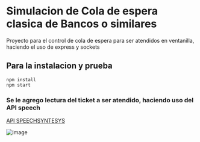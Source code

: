 # Simulacion de Cola de espera clasica de Bancos o similares
Proyecto para el control de cola de espera para ser atendidos en ventanilla, haciendo el uso de express y sockets

## Para la instalacion y prueba
```
npm install
npm start
```

### Se le agrego lectura del ticket a ser atendido, haciendo uso del API speech
[API SPEECHSYNTESYS](https://developer.mozilla.org/en-US/docs/Web/API/SpeechSynthesis)


![image](https://user-images.githubusercontent.com/17655229/140572452-a7568f28-49eb-4667-bc11-b7f6526132d0.png)

